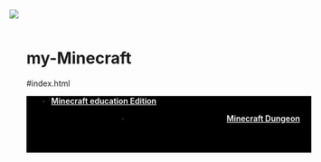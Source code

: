 # my-Minecraft
#index.html
<html> <head><meta charset="utf-8" /><meta http-equiv="Content-Type" content="text/html; charset=utf-8" /><meta name="viewport" content="width=device-width, initial-scale=1.0" /><!--metatextblock--><title>Minecraft</title><meta property="og:url" content="http://minecraft.org.tilda.ws" /><meta property="og:title" content="Minecraft" /><meta property="og:description" content="" /><meta property="og:type" content="website" /><meta property="og:image" content="https://static.tildacdn.info/tild3834-3934-4234-b061-623430616539/-/resize/504x/_.jpg" /><link rel="canonical" href="http://minecraft.org.tilda.ws"><!--/metatextblock--><meta property="fb:app_id" content="257953674358265" /><meta name="format-detection" content="telephone=no" /><meta http-equiv="x-dns-prefetch-control" content="on"><link rel="dns-prefetch" href="https://ws.tildacdn.com"><link rel="dns-prefetch" href="https://static.tildacdn.info"><meta name="robots" content="nofollow" /><link rel="shortcut icon" href="https://static.tildacdn.info/img/tildafavicon.ico" type="image/x-icon" /><!-- Assets --><link rel="stylesheet" href="https://static.tildacdn.info/css/tilda-grid-3.0.min.css" type="text/css" media="all" /><link rel="stylesheet" href="/tilda-blocks-2.14.css?t=1637942305" type="text/css" media="all" /><link rel="preconnect" href="https://fonts.gstatic.com"><link href="https://fonts.googleapis.com/css2?family=Roboto:wght@300;400;500;700&subset=latin,cyrillic" rel="stylesheet"><link rel="stylesheet" href="https://static.tildacdn.info/css/tilda-animation-1.0.min.css" type="text/css" media="all" /><link rel="stylesheet" href="https://static.tildacdn.info/css/tilda-menusub-1.0.min.css" type="text/css" media="print" onload="this.media='all';" /><noscript><link rel="stylesheet" href="https://static.tildacdn.info/css/tilda-menusub-1.0.min.css" type="text/css" media="all" /></noscript><link rel="stylesheet" href="https://static.tildacdn.info/css/tilda-cover-1.0.min.css" type="text/css" media="all" /><link rel="stylesheet" href="https://static.tildacdn.info/css/tilda-slds-1.4.min.css" type="text/css" media="print" onload="this.media='all';" /><noscript><link rel="stylesheet" href="https://static.tildacdn.info/css/tilda-slds-1.4.min.css" type="text/css" media="all" /></noscript><link rel="stylesheet" href="https://static.tildacdn.info/css/tilda-zoom-2.0.min.css" type="text/css" media="print" onload="this.media='all';" /><noscript><link rel="stylesheet" href="https://static.tildacdn.info/css/tilda-zoom-2.0.min.css" type="text/css" media="all" /></noscript><script src="https://static.tildacdn.info/js/jquery-1.10.2.min.js"></script><script src="https://static.tildacdn.info/js/tilda-scripts-3.0.min.js"></script><script src="/tilda-blocks-2.7.js?t=1637942305"></script><script src="https://static.tildacdn.info/js/lazyload-1.3.min.js" charset="utf-8" async></script><script src="https://static.tildacdn.info/js/tilda-animation-1.0.min.js" charset="utf-8" async></script><script src="https://static.tildacdn.info/js/tilda-cover-1.0.min.js" charset="utf-8" async></script><script src="https://static.tildacdn.info/js/tilda-events-1.0.min.js" charset="utf-8" async></script><script src="https://static.tildacdn.info/js/tilda-menusub-1.0.min.js" charset="utf-8" async></script><script src="https://static.tildacdn.info/js/tilda-slds-1.4.min.js" charset="utf-8" async></script><script src="https://static.tildacdn.info/js/hammer.min.js" charset="utf-8" async></script><script src="https://static.tildacdn.info/js/tilda-zoom-2.0.min.js" charset="utf-8" async></script><script type="text/javascript">window.dataLayer = window.dataLayer || [];</script><script type="text/javascript">if((/bot|google|yandex|baidu|bing|msn|duckduckbot|teoma|slurp|crawler|spider|robot|crawling|facebook/i.test(navigator.userAgent))===false && typeof(sessionStorage)!='undefined' && sessionStorage.getItem('visited')!=='y'){	var style=document.createElement('style');	style.type='text/css';	style.innerHTML='@media screen and (min-width: 980px) {.t-records {opacity: 0;}.t-records_animated {-webkit-transition: opacity ease-in-out .2s;-moz-transition: opacity ease-in-out .2s;-o-transition: opacity ease-in-out .2s;transition: opacity ease-in-out .2s;}.t-records.t-records_visible {opacity: 1;}}';	document.getElementsByTagName('head')[0].appendChild(style);	$(document).ready(function() {	$('.t-records').addClass('t-records_animated');	setTimeout(function(){ $('.t-records').addClass('t-records_visible'); sessionStorage.setItem('visited','y');	},400);	});
}</script></head><body class="t-body" style="margin:0;"><!--allrecords--><div id="allrecords" class="t-records" data-hook="blocks-collection-content-node" data-tilda-project-id="4598894" data-tilda-page-id="22304794" data-tilda-formskey="3875a888bb7a7af093d7b884d6c1d219" data-tilda-lazy="yes"><div id="rec370745313" class="r t-rec" style=" " data-animationappear="off" data-record-type="454" ><!-- T454 --><div id="nav370745313marker"></div><div id="nav370745313" class="t454 t454__positionstatic " style="background-color: rgba(0,0,0,1); height:100px; " data-bgcolor-hex="#000000" data-bgcolor-rgba="rgba(0,0,0,1)" data-navmarker="nav370745313marker" data-appearoffset="" data-bgopacity-two="" data-menushadow="" data-bgopacity="1" data-menu-items-align="" data-menu="yes"> <div class="t454__maincontainer t454__c12collumns" style="height:100px;"> <div class="t454__logowrapper"> </div> <div class="t454__leftwrapper" style="padding-left:20px; padding-right:160px; text-align: left;"> <div class="t454__leftmenuwrapper"> <ul class="t454__list"> <li class="t454__list_item" style="padding:0 0 0 15px 0 0;"><a class="t-menu__link-item" href="http://minecraft.org.tilda.ws/educationedition" data-menu-submenu-hook="" style="color:#ffffff;font-weight:600;" data-menu-item-number="1">Minecraft education Edition</a> </li> </ul> </div> </div> <div class="t454__rightwrapper" style="padding-right:20px; padding-left:160px; text-align: right;"> <div class="t454__rightmenuwrapper"> <ul class="t454__list"> <li class="t454__list_item" style="padding:0 0 0 15px 0 0;"><a class="t-menu__link-item" href="http://minecraft.org.tilda.ws/minecraftdungeon" data-menu-submenu-hook="" style="color:#ffffff;font-weight:600;" data-menu-item-number="2">Minecraft Dungeon</a> </li> </ul> </div> </div> </div></div><style>@media screen and (max-width: 980px) { #rec370745313 .t454__leftcontainer{ padding: 20px; }
}
@media screen and (max-width: 980px) { #rec370745313 .t454__imglogo{ padding: 20px 0; }
}</style><script> $(document).ready(function() { t454_highlight(); });
$(window).resize(function() { t454_setBg('370745313');
});
$(document).ready(function() { t454_setBg('370745313');
});</script><script type="text/javascript"> $(document).ready(function() { setTimeout(function(){ t_onFuncLoad('t_menusub_init', function() { t_menusub_init('370745313'); }); }, 500); });</script><style>@media screen and (max-width: 980px) { #rec370745313 .t-menusub__menu .t-menusub__link-item { color:#ffffff !important; } #rec370745313 .t-menusub__menu .t-menusub__link-item.t-active { color:#ffffff !important; }
}</style><!--[if IE 8]><style>#rec370745313 .t454 { filter: progid:DXImageTransform.Microsoft.gradient(startColorStr='#D9000000', endColorstr='#D9000000');
}</style><![endif]--></div><div id="rec360379279" class="r t-rec" style=" " data-animationappear="off" data-record-type="18" ><!-- cover --><div class="t-cover" id="recorddiv360379279" bgimgfield="img" style="height:100vh; background-image:url('https://static.tildacdn.info/tild3834-3934-4234-b061-623430616539/-/resize/20x/_.jpg');" ><div class="t-cover__carrier" id="coverCarry360379279" data-content-cover-id="360379279" data-content-cover-bg="https://static.tildacdn.info/tild3834-3934-4234-b061-623430616539/_.jpg" data-content-cover-height="100vh" data-content-cover-parallax="fixed" style="height:100vh; "></div> <div class="t-cover__filter" style="height:100vh;background-image: -moz-linear-gradient(top, rgba(0,0,0,0.70), rgba(0,0,0,0.70));background-image: -webkit-linear-gradient(top, rgba(0,0,0,0.70), rgba(0,0,0,0.70));background-image: -o-linear-gradient(top, rgba(0,0,0,0.70), rgba(0,0,0,0.70));background-image: -ms-linear-gradient(top, rgba(0,0,0,0.70), rgba(0,0,0,0.70));background-image: linear-gradient(top, rgba(0,0,0,0.70), rgba(0,0,0,0.70));filter: progid:DXImageTransform.Microsoft.gradient(startColorStr='#4c000000', endColorstr='#4c000000');"></div><div class="t-container"> <div class="t-col t-col_12 "><div class="t-cover__wrapper t-valign_middle" style="height:100vh;"> <div class="t001 t-align_center"> <div class="t001__wrapper" data-hook-content="covercontent"> <div class="t001__uptitle t-uptitle t-uptitle_sm" style="text-transform:uppercase;" field="subtitle">маинкрафт</div> <div class="t001__title t-title t-title_xl" style="" field="title">самая продаваемая игра</div> <span class="space"></span> </div> </div> </div> </div> </div> <!-- arrow --> <div class="t-cover__arrow"><div class="t-cover__arrow-wrapper t-cover__arrow-wrapper_animated"><div class="t-cover__arrow_mobile"><svg class="t-cover__arrow-svg" style="fill:#ffffff;" x="0px" y="0px" width="38.417px" height="18.592px" viewBox="0 0 38.417 18.592" style="enable-background:new 0 0 38.417 18.592;"><g><path d="M19.208,18.592c-0.241,0-0.483-0.087-0.673-0.261L0.327,1.74c-0.408-0.372-0.438-1.004-0.066-1.413c0.372-0.409,1.004-0.439,1.413-0.066L19.208,16.24L36.743,0.261c0.411-0.372,1.042-0.342,1.413,0.066c0.372,0.408,0.343,1.041-0.065,1.413L19.881,18.332C19.691,18.505,19.449,18.592,19.208,18.592z"/></g></svg></div></div></div> <!-- arrow --> </div> </div><div id="rec360380762" class="r t-rec t-rec_pt_60 t-rec_pb_60" style="padding-top:60px;padding-bottom:60px; " data-record-type="106" ><!-- T004 --><div class="t004"><div class="t-container "> <div class="t-col t-col_8 t-prefix_2"><div field="text" class="t-text t-text_md " style="">она стала самой продаваемой игрой в 2020 году</div></div></div></div></div><div id="rec360382075" class="r t-rec t-rec_pt_75 t-rec_pb_0" style="padding-top:75px;padding-bottom:0px; " data-record-type="3" ><!-- T107 --><div class="t107"> <div class="t-align_center" itemscope itemtype="http://schema.org/ImageObject"><meta itemprop="image" content="https://static.tildacdn.info/tild3966-3437-4938-b137-333464393038/a401cb17369a38d2fd97.jpg"> <img src="https://static.tildacdn.info/tild3966-3437-4938-b137-333464393038/-/empty/a401cb17369a38d2fd97.jpg" data-original="https://static.tildacdn.info/tild3966-3437-4938-b137-333464393038/a401cb17369a38d2fd97.jpg" class="t107__widthauto t-img" imgfield="img" /> </div> </div></div><div id="rec360382327" class="r t-rec t-rec_pt_60 t-rec_pb_15" style="padding-top:60px;padding-bottom:15px; " data-record-type="106" ><!-- T004 --><div class="t004"><div class="t-container "> <div class="t-col t-col_8 t-prefix_2"><div field="text" class="t-text t-text_md " style="">в в неё играют 140 миллионов игроков</div></div></div></div></div><div id="rec360390375" class="r t-rec t-rec_pt_0 t-rec_pb_0" style="padding-top:0px;padding-bottom:0px; " data-animationappear="off" data-record-type="670" ><div class="t670"> <div class="t-slds" style="visibility: hidden;"> <div class="t-container t-slds__main"> <div class="t-slds__container t-width t-width_9 t-margin_auto"> <div class="t-slds__items-wrapper t-slds_animated-none t-slds__witharrows" data-slider-transition="300" data-slider-with-cycle="true" data-slider-correct-height="true" data-auto-correct-mobile-width="false" data-slider-arrows-nearpic="yes" > <div class="t-slds__item t-slds__item_active" data-slide-index="1"> <div class="t-width t-width_9 t-margin_auto" itemscope itemtype="http://schema.org/ImageObject"> <div class="t-slds__wrapper t-align_center"> <meta itemprop="image" content="https://static.tildacdn.info/tild3334-3164-4265-a139-666436346630/images_1.jpg"> <div class="t670__imgwrapper" bgimgfield="gi_img__0"> <div class="t-slds__bgimg t-bgimg" data-original="https://static.tildacdn.info/tild3334-3164-4265-a139-666436346630/images_1.jpg" style="background-image: url('https://static.tildacdn.info/tild3334-3164-4265-a139-666436346630/-/resizeb/20x/images_1.jpg');"></div> <div class="t670__separator" data-slider-image-width="860" data-slider-image-height="550"></div> </div> </div> </div> </div> <div class="t-slds__item " data-slide-index="2"> <div class="t-width t-width_9 t-margin_auto" itemscope itemtype="http://schema.org/ImageObject"> <div class="t-slds__wrapper t-align_center"> <meta itemprop="image" content="https://static.tildacdn.info/tild3366-3435-4437-b433-343539666634/images.jpg"> <div class="t670__imgwrapper" bgimgfield="gi_img__1"> <div class="t-slds__bgimg t-bgimg" data-original="https://static.tildacdn.info/tild3366-3435-4437-b433-343539666634/images.jpg" style="background-image: url('https://static.tildacdn.info/tild3366-3435-4437-b433-343539666634/-/resizeb/20x/images.jpg');"></div> <div class="t670__separator" data-slider-image-width="860" data-slider-image-height="550"></div> </div> </div> </div> </div> <div class="t-slds__item " data-slide-index="3"> <div class="t-width t-width_9 t-margin_auto" itemscope itemtype="http://schema.org/ImageObject"> <div class="t-slds__wrapper t-align_center"> <meta itemprop="image" content="https://static.tildacdn.info/tild3731-3933-4438-b439-643130356537/__3.jpg"> <div class="t670__imgwrapper" bgimgfield="gi_img__2"> <div class="t-slds__bgimg t-bgimg" data-original="https://static.tildacdn.info/tild3731-3933-4438-b439-643130356537/__3.jpg" style="background-image: url('https://static.tildacdn.info/tild3731-3933-4438-b439-643130356537/-/resizeb/20x/__3.jpg');"></div> <div class="t670__separator" data-slider-image-width="860" data-slider-image-height="550"></div> </div> </div> </div> </div> </div> </div> <div class="t-slds__arrow_container t-slds__arrow_container-outside"> <div class="t-slds__arrow_wrapper t-slds__arrow_wrapper-left" data-slide-direction="left"> <div class="t-slds__arrow t-slds__arrow-left t-slds__arrow-withbg" style="width: 40px; height: 40px;background-color: rgba(232,232,232,1);"> <div class="t-slds__arrow_body t-slds__arrow_body-left" style="width: 9px;"> <svg style="display: block" viewBox="0 0 9.3 17" xmlns="http://www.w3.org/2000/svg" xmlns:xlink="http://www.w3.org/1999/xlink"> <desc>Left</desc> <polyline fill="none" stroke="#000000" stroke-linejoin="butt" stroke-linecap="butt" stroke-width="1" points="0.5,0.5 8.5,8.5 0.5,16.5" /> </svg> </div> </div></div><div class="t-slds__arrow_wrapper t-slds__arrow_wrapper-right" data-slide-direction="right"> <div class="t-slds__arrow t-slds__arrow-right t-slds__arrow-withbg" style="width: 40px; height: 40px;background-color: rgba(232,232,232,1);"> <div class="t-slds__arrow_body t-slds__arrow_body-right" style="width: 9px;"> <svg style="display: block" viewBox="0 0 9.3 17" xmlns="http://www.w3.org/2000/svg" xmlns:xlink="http://www.w3.org/1999/xlink"> <desc>Right</desc> <polyline fill="none" stroke="#000000" stroke-linejoin="butt" stroke-linecap="butt" stroke-width="1" points="0.5,0.5 8.5,8.5 0.5,16.5" /> </svg> </div> </div></div> </div> <div class="t-slds__bullet_wrapper"> <div class="t-slds__bullet t-slds__bullet_active" data-slide-bullet-for="1"> <div class="t-slds__bullet_body" style="background-color: #c7c7c7;"></div> </div> <div class="t-slds__bullet " data-slide-bullet-for="2"> <div class="t-slds__bullet_body" style="background-color: #c7c7c7;"></div> </div> <div class="t-slds__bullet " data-slide-bullet-for="3"> <div class="t-slds__bullet_body" style="background-color: #c7c7c7;"></div> </div> </div> <div class="t-slds__caption__container"> </div> </div> </div></div><script> $(document).ready(function() { t670_init('360390375'); t_onFuncLoad('t_sldsInit', function() { t_sldsInit('360390375'); }); }); $('.t670').bind('displayChanged',function(){ t_onFuncLoad('t_slds_updateSlider', function() { t_slds_updateSlider('360390375'); }); t_onFuncLoad('t_slds_positionArrows', function() { t_slds_positionArrows('360390375'); }); }); </script><style> #rec360390375 .t-slds__bullet_active .t-slds__bullet_body { background-color: #222 !important; } #rec360390375 .t-slds__bullet:hover .t-slds__bullet_body { background-color: #222 !important; }</style></div><div id="rec360392029" class="r t-rec t-rec_pt_45 t-rec_pb_0" style="padding-top:45px;padding-bottom:0px; " data-record-type="106" ><!-- T004 --><div class="t004"><div class="t-container "> <div class="t-col t-col_8 t-prefix_2"><div field="text" class="t-text t-text_md " style="">есть 3 вида маинкрафта <br /><br /></div></div></div></div></div><div id="rec368148720" class="r t-rec" style=" " data-record-type="145" ><!-- T135 --><div class="t135"> <a href="/"> <img src="https://static.tildacdn.info/tild3735-6363-4038-b761-663336346166/Group_9.png" imgfield="img" class="t135__img" > </a></div><style>#rec368148720 .t135 { position: fixed; top: 20px; left: 20px; }
@media screen and (max-width: 640px) { #rec368148720 .t135 { position: relative !important; text-align: center; padding: 30px; top: 0px !important; right: 0px !important; left: 0px !important; z-index: 1 !important; }
}</style></div><div id="rec381945418" class="r t-rec" style=" " data-record-type="557" ><!-- T557 --><div class="t557__snow-recid-holder" data-snow-rec-ids=""></div><script type="text/javascript"> $(document).ready(function() { setTimeout(function() { t557_init('381945418','t557__snow-layer'); }, 500); });</script></div></div><!--/allrecords--><!-- Tilda copyright. Don't remove this line --><div class="t-tildalabel t-tildalabel-free" id="tildacopy" data-tilda-sign="4598894#22304794"><div class="t-tildalabel-free__main"><a href="https://tilda.cc/?upm=4598894" target="_blank" style="padding-bottom:12px; display: block;"><img style="width:40px;" src="https://static.tildacdn.info/img/tildacopy.png"></a><div style="padding-bottom: 15px;">This site was made on <a href="https://tilda.cc/?upm=4598894" target="_blank" style="text-decoration: none; color:inherit;">Tilda &mdash; a website builder</a> that helps to&nbsp;create a&nbsp;website without any code</div><a href="https://tilda.cc/registration/" target="_blank" style="display: inline-block; padding: 10px 20px; font-size: 13px; border-radius: 50px; background-color: #fff; color:#000; text-decoration: none;">Create a website</a></div><div class="t-tildalabel-free__links-wr"><a class="t-tildalabel-free__txt-link" href="https://help.tilda.cc/white-label" target="_blank">How to remove this block?</a><a class="t-tildalabel-free__txt-link" href="https://tilda.cc/?upm=4598894" target="_blank">About platform</a><a class="t-tildalabel-free__txt-link" href="https://tilda.cc/abuse/" target="_blank">Submit a complaint</a></div></div><!-- Stat --><script type="text/javascript">if (! window.mainTracker) { window.mainTracker = 'tilda'; }	window.tildastatcookie='no';	setTimeout(function(){	(function (d, w, k, o, g) { var n=d.getElementsByTagName(o)[0],s=d.createElement(o),f=function(){n.parentNode.insertBefore(s,n);}; s.type = "text/javascript"; s.async = true; s.key = k; s.id = "tildastatscript"; s.src=g; if (w.opera=="[object Opera]") {d.addEventListener("DOMContentLoaded", f, false);} else { f(); } })(document, window, '7a28284684e6e2fb7461a16e361ccefd','script','https://static.tildacdn.info/js/tilda-stat-1.0.min.js');	}, 2000);</script></body></html>
